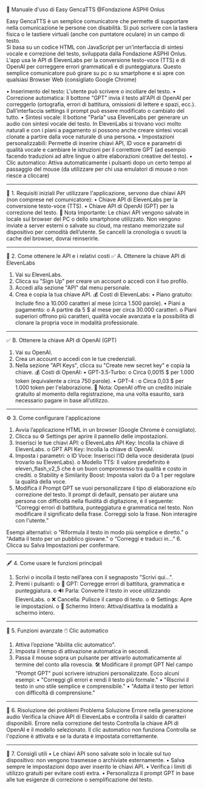 📘 Manuale d'uso di Easy GencaTTS @Fondazione ASPHI Onlus

Easy GencaTTS è un semplice comunicatore che permette di supportare nella comunicazione le persone con disabilità. Si può scrivere con la tastiera fisica o le tastiere virtuali (anche con puntatore oculare) in un campo di testo.  
Si basa su un codice HTML con JavaScript per un'interfaccia di sintesi vocale e correzione del testo, sviluppata dalla Fondazione ASPHI Onlus. L'app usa le API di ElevenLabs per la conversione testo-voce (TTS) e di OpenAI per correggere errori grammaticali e di punteggiatura.
Questo semplice comunicatore può girare su pc o su smartphone e si apre con qualsiasi Browser Web (consigliato Google Chrome)

•	Inserimento del testo: L'utente può scrivere o incollare del testo.
•	Correzione automatica: Il bottone "GPT" invia il testo all'API di OpenAI per correggerlo (ortografia, errori di battitura, omissioni di lettere e spazi, ecc.). Dall’interfaccia settings il prompt può essere modificato o cambiato del tutto.
•	Sintesi vocale: Il bottone "Parla" usa ElevenLabs per generare un audio con sintesi vocale del testo. In ElevenLabs si trovano voci molto naturali e con i piani a pagamento si possono anche creare sintesi vocali clonate a partire dalla voce naturale di una persona.
•	Impostazioni personalizzabili: Permette di inserire chiavi API, ID voce e parametri di qualità vocale e cambiare le istruzioni per il correttore GPT (ad esempio facendo traduzioni ad altre lingue o altre elaborazioni creative del testo).
•	Clic automatico: Attiva automaticamente i pulsanti dopo un certo tempo al passaggio del mouse (da utilizzare per chi usa emulatori di mouse o non riesce a cliccare)

________________________________________
🔧 1. Requisiti iniziali
Per utilizzare l'applicazione, servono due chiavi API (non comprese nel comunicatore):
•	Chiave API di ElevenLabs per la conversione testo-voce (TTS).
•	Chiave API di OpenAI (GPT) per la correzione del testo.
📍 Nota Importante:
Le chiavi API vengono salvate in locale sul browser del PC o dello smartphone utilizzato. Non vengono inviate a server esterni o salvate su cloud, ma restano memorizzate sul dispositivo per comodità dell’utente. Se cancelli la cronologia o svuoti la cache del browser, dovrai reinserirle.
________________________________________
🔑 2. Come ottenere le API e i relativi costi
✅ A. Ottenere la chiave API di ElevenLabs
1.	Vai su ElevenLabs.
2.	Clicca su "Sign Up" per creare un account o accedi con il tuo profilo.
3.	Accedi alla sezione "API" dal menu personale.
4.	Crea e copia la tua chiave API.
💰 Costi di ElevenLabs:
•	Piano gratuito: Include fino a 10.000 caratteri al mese (circa 1.500 parole).
•	Piani a pagamento:
o	A partire da 5 $ al mese per circa 30.000 caratteri.
o	Piani superiori offrono più caratteri, qualità vocale avanzata e la possibilità di clonare la propria voce in modalità professionale.
________________________________________
✅ B. Ottenere la chiave API di OpenAI (GPT)
1.	Vai su OpenAI.
2.	Crea un account o accedi con le tue credenziali.
3.	Nella sezione "API Keys", clicca su "Create new secret key" e copia la chiave.
💰 Costi di OpenAI:
•	GPT-3.5-Turbo:
o	Circa 0,0015 $ per 1.000 token (equivalente a circa 750 parole).
•	GPT-4 :
o	Circa 0,03 $ per 1.000 token per l'elaborazione.
📍 Nota: OpenAI offre un credito iniziale gratuito al momento della registrazione, ma una volta esaurito, sarà necessario pagare in base all’utilizzo.
________________________________________
⚙️ 3. Come configurare l'applicazione
1.	Avvia l’applicazione HTML in un browser (Google Chrome è consigliato).
2.	Clicca su ⚙️ Settings per aprire il pannello delle impostazioni.
3.	Inserisci le tue chiavi API:
o	ElevenLabs API Key: Incolla la chiave di ElevenLabs.
o	GPT API Key: Incolla la chiave di OpenAI.
4.	Imposta i parametri:
o	ID Voce: Inserisci l’ID della voce desiderata (puoi trovarlo su ElevenLabs).
o	Modello TTS: Il valore predefinito è eleven_flash_v2_5 che è un buon compromesso tra qualità e costo in crediti.
o	Stability e Similarity Boost: Imposta valori da 0 a 1 per regolare la qualità della voce.
5.	Modifica il Prompt GPT se vuoi personalizzare il tipo di elaborazione e/o correzione del testo.
Il prompt di default, pensato per aiutare una persona con difficoltà nella fluidità di digitazione, è il seguente: 
“Correggi errori di battitura, punteggiatura e grammatica nel testo. Non modificare il significato della frase. Correggi solo la frase. Non interagire con l'utente.” 

 Esempi alternativi:
o	"Riformula il testo in modo più semplice e diretto."
o	"Adatta il testo per un pubblico giovane."
o	“Correggi e traduci in…”
6.	Clicca su Salva Impostazioni per confermare.
________________________________________
🖋️ 4. Come usare le funzioni principali
1.	Scrivi o incolla il testo nell’area con il segnaposto "Scrivi qui...".
2.	Premi i pulsanti:
o	🧠 GPT: Corregge errori di battitura, grammatica e punteggiatura.
o	🔊 Parla: Converte il testo in voce utilizzando ElevenLabs.
o	❌ Cancella: Pulisce il campo di testo.
o	⚙️ Settings: Apre le impostazioni.
o	🔲 Schermo Intero: Attiva/disattiva la modalità a schermo intero.
________________________________________
🏁 5. Funzioni avanzate
🖱️ Clic automatico
1.	Attiva l’opzione "Abilita clic automatico".
2.	Imposta il tempo di attivazione automatica in secondi.
3.	Passa il mouse sopra un pulsante per attivarlo automaticamente al termine del conto alla rovescia.
🛠️ Modificare il prompt GPT
Nel campo "Prompt GPT" puoi scrivere istruzioni personalizzate. Ecco alcuni esempi:
•	"Correggi gli errori e rendi il testo più formale."
•	"Riscrivi il testo in uno stile semplice e comprensibile."
•	"Adatta il testo per lettori con difficoltà di comprensione."
________________________________________
🚩 6. Risoluzione dei problemi
Problema	Soluzione
Errore nella generazione audio	Verifica la chiave API di ElevenLabs e controlla il saldo di caratteri disponibili.
Errore nella correzione del testo	Controlla la chiave API di OpenAI e il modello selezionato.
Il clic automatico non funziona	Controlla se l'opzione è attivata e se la durata è impostata correttamente.
________________________________________
📩 7. Consigli utili
•	Le chiavi API sono salvate solo in locale sul tuo dispositivo: non vengono trasmesse o archiviate esternamente.
•	Salva sempre le impostazioni dopo aver inserito le chiavi API.
•	Verifica i limiti di utilizzo gratuiti per evitare costi extra.
•	Personalizza il prompt GPT in base alle tue esigenze di correzione o semplificazione del testo.

